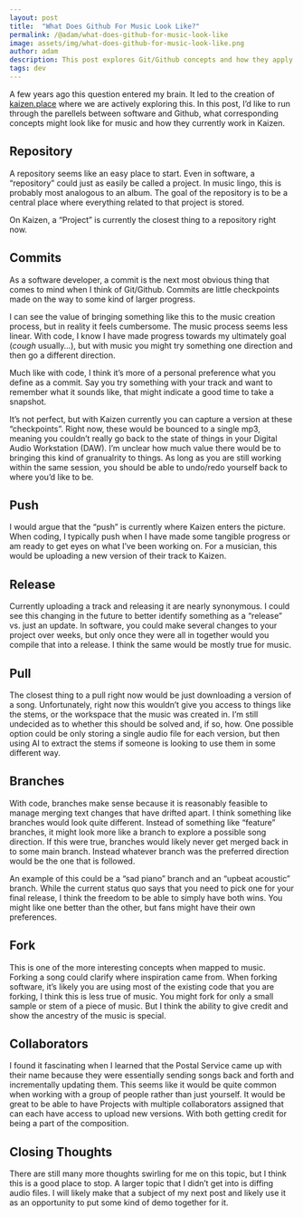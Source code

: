 ```yaml
---
layout: post
title:  "What Does Github For Music Look Like?"
permalink: /@adam/what-does-github-for-music-look-like
image: assets/img/what-does-github-for-music-look-like.png
author: adam
description: This post explores Git/Github concepts and how they apply to music
tags: dev
---
```


A few years ago this question entered my brain.  It led to the creation of [kaizen.place](https://kaizen.place/?filter=newest) where we are actively exploring this.  In this post, I’d like to run through the parellels between software and Github, what corresponding concepts might look like for music and how they currently work in Kaizen.

## Repository

A repository seems like an easy place to start.  Even in software, a “repository” could just as easily be called a project.  In music lingo, this is probably most analogous to an album.  The goal of the repository is to be a central place where everything related to that project is stored.  

On Kaizen, a “Project” is currently the closest thing to a repository right now.  

## Commits

As a software developer, a commit is the next most obvious thing that comes to mind when I think of Git/Github.  Commits are little checkpoints made on the way to some kind of larger progress.  

I can see the value of bringing something like this to the music creation process, but in reality it feels cumbersome.  The music process seems less linear.  With code, I know I have made progress towards my ultimately goal (*cough* usually…), but with music you might try something one direction and then go a different direction.  

Much like with code, I think it’s more of a personal preference what you define as a commit.  Say you try something with your track and want to remember what it sounds like, that might indicate a good time to take a snapshot.

It’s not perfect, but with Kaizen currently you can capture a version at these “checkpoints”.  Right now, these would be bounced to a single mp3, meaning you couldn’t really go back to the state of things in your Digital Audio Workstation (DAW). I’m unclear how much value there would be to bringing this kind of granualrity to things.  As long as you are still working within the same session, you should be able to undo/redo yourself back to where you’d like to be.

## Push

I would argue that the “push” is currently where Kaizen enters the picture. When coding, I typically push when I have made some tangible progress or am ready to get eyes on what I’ve been working on.  For a musician, this would be uploading a new version of their track to Kaizen.

## Release

Currently uploading a track and releasing it are nearly synonymous.  I could see this changing in the future to better identify something as a “release” vs. just an update.  In software, you could make several changes to your project over weeks, but only once they were all in together would you compile that into a release.  I think the same would be mostly true for music.

## Pull

The closest thing to a pull right now would be just downloading a version of a song.  Unfortunately, right now this wouldn’t give you access to things like the stems, or the workspace that the music was created in.  I’m still undecided as to whether this should be solved and, if so, how.  One possible option could be only storing a single audio file for each version, but then using AI to extract the stems if someone is looking to use them in some different way.  

## Branches

With code, branches make sense because it is reasonably feasible to manage merging text changes that have drifted apart.  I think something like branches would look quite different.  Instead of something like “feature” branches, it might look more like a branch to explore a possible song direction.  If this were true, branches would likely never get merged back in to some main branch.  Instead whatever branch was the preferred direction would be the one that is followed.  

An example of this could be a “sad piano” branch and an “upbeat acoustic” branch.  While the current status quo says that you need to pick one for your final release, I think the freedom to be able to simply have both wins.  You might like one better than the other, but fans might have their own preferences.  

## Fork

This is one of the more interesting concepts when mapped to music.  Forking a song could clarify where inspiration came from.  When forking software, it’s likely you are using most of the existing code that you are forking, I think this is less true of music.  You might fork for only a small sample or stem of a piece of music.  But I think the ability to give credit and show the ancestry of the music is special.

## Collaborators

I found it fascinating when I learned that the Postal Service came up with their name because they were essentially sending songs back and forth and incrementally updating them.  This seems like it would be quite common when working with a group of people rather than just yourself.  It would be great to be able to have Projects with multiple collaborators assigned that can each have access to upload new versions.  With both getting credit for being a part of the composition.

## Closing Thoughts

There are still many more thoughts swirling for me on this topic, but I think this is a good place to stop.  A larger topic that I didn’t get into is diffing audio files.  I will likely make that a subject of my next post and likely use it as an opportunity to put some kind of demo together for it.